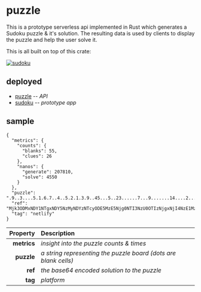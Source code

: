 # puzzle

This is a prototype serverless api implemented in Rust which generates a Sudoku puzzle & it's solution.  The resulting data is used by clients to display the puzzle and help the user solve it.

This is all built on top of this crate:

[![sudoku][badge-sudoku]][sudoku]

## deployed

- [puzzle][puzzle-io] -- _API_
- [sudoku][sudoku-io] -- _prototype app_

## sample

```
{
  "metrics": {
    "counts": {
      "blanks": 55,
      "clues": 26
    },
    "nanos": {
      "generate": 207810,
      "solve": 4550
    }
  },
  "puzzle": ".9..3....5.1.6.7..4..5.2.1.3.9..45...5..23......7...9.......14....2....68.6.....3",
  "ref": "Mjk3ODMxNDY1NTgxNDY5NzMyNDYzNTcyODE5MzE5Njg0NTI3NzU0OTIzNjgxNjI4NzE1Mzk0OTcyMzU2MTQ4MTM1MjQ4OTc2ODQ2MTk3MjUz",
  "tag": "netlify"
}
```

| Property | Description |
| ---: | :--- |
| **metrics** | _insight into the puzzle counts & times_ |
| **puzzle** | _a string representing the puzzle board (dots are blank cells)_ |
| **ref** | _the base64 encoded solution to the puzzle_ |
| **tag** | _platform_ |

[sudoku]: https://crates.io/crates/sudoku
[badge-sudoku]: https://img.shields.io/badge/crates.io-sudoku-orange

[sudoku-io]: https://rust-sudoku-wc.netlify.app/
[puzzle-io]: https://rust-sudoku-wc.netlify.app/.netlify/functions/puzzle

